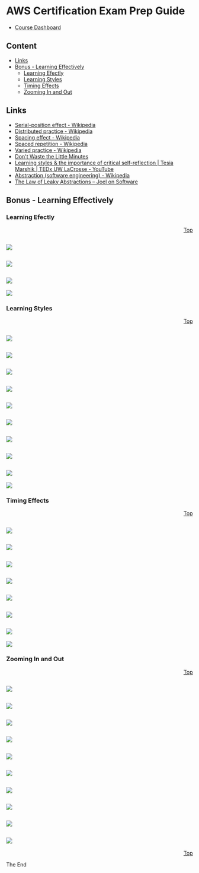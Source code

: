 <a id="top" />

# AWS Certification Exam Prep Guide
* [Course Dashboard](https://acloud.guru/course/aws-certification-preparation/dashboard)

## Content

* [Links](#links)
* [Bonus - Learning Effectively](#bonus)
  * [Learning Efectly](#learning)
  * [Learning Styles](#styles)
  * [Timing Effects](#timing)
  * [Zooming In and Out](#zoom)

<a id="links"></a>

## Links
* [Serial-position effect - Wikipedia](https://en.wikipedia.org/wiki/Serial-position_effect)
* [Distributed practice - Wikipedia](https://en.wikipedia.org/wiki/Distributed_practice)
* [Spacing effect - Wikipedia](https://en.wikipedia.org/wiki/Spacing_effect)
* [Spaced repetition - Wikipedia](https://en.wikipedia.org/wiki/Spaced_repetition)
* [Varied practice - Wikipedia](https://en.wikipedia.org/wiki/Varied_practice)
* [Don't Waste the Little Minutes](http://moneyminiblog.com/productivity/little-minutes/)
* [Learning styles & the importance of critical self-reflection | Tesia Marshik | TEDx UW LaCrosse - YouTube](https://www.youtube.com/watch?v=855Now8h5Rs&feature=youtu.be)
* [Abstraction (software engineering) - Wikipedia](https://en.wikipedia.org/wiki/Abstraction_%28software_engineering%29)
* [The Law of Leaky Abstractions – Joel on Software](https://www.joelonsoftware.com/2002/11/11/the-law-of-leaky-abstractions/)

<a id="bonus"></a>

## Bonus - Learning Effectively

<a id="learning"></a>

### Learning Efectly
<p align="right"><a href="#top">Top</a></p>

![](Screenshot%20from%202018-03-04%2019-57-56.png)
---
![](Screenshot%20from%202018-03-04%2019-58-54.png)
---
![](Screenshot%20from%202018-03-04%2019-58-59.png)
---
![](Screenshot%20from%202018-03-04%2020-00-07.png)

<a id="styles"></a>

### Learning Styles
<p align="right"><a href="#top">Top</a></p>

![](Screenshot%20from%202018-03-04%2020-00-30.png)
---
![](Screenshot%20from%202018-03-04%2020-00-55.png)
---
![](Screenshot%20from%202018-03-04%2020-02-27.png)
---
![](Screenshot%20from%202018-03-04%2020-04-14.png)
---
![](Screenshot%20from%202018-03-04%2020-06-49.png)
---
![](Screenshot%20from%202018-03-04%2020-10-20.png)
---
![](Screenshot%20from%202018-03-04%2020-11-58.png)
---
![](Screenshot%20from%202018-03-04%2020-16-43.png)
---
![](Screenshot%20from%202018-03-04%2020-21-25.png)
---
![](Screenshot%20from%202018-03-04%2020-21-34.png)

<a id="timing"></a>

### Timing Effects
<p align="right"><a href="#top">Top</a></p>

![](Screenshot%20from%202018-03-04%2020-26-50.png)
---
![](Screenshot%20from%202018-03-04%2020-27-08.png)
---
![](Screenshot%20from%202018-03-04%2020-28-22.png)
---
![](Screenshot%20from%202018-03-04%2020-29-22.png)
---
![](Screenshot%20from%202018-03-04%2020-30-28.png)
---
![](Screenshot%20from%202018-03-04%2020-31-11.png)
---
![](Screenshot%20from%202018-03-04%2020-31-32.png)
---
![](Screenshot%20from%202018-03-04%2020-32-02.png)

<a id="zoom"></a>

### Zooming In and Out
<p align="right"><a href="#top">Top</a></p>

![](Screenshot%20from%202018-03-04%2020-32-53.png)
---
![](Screenshot%20from%202018-03-04%2020-32-57.png)
---
![](Screenshot%20from%202018-03-04%2020-33-08.png)
---
![](Screenshot%20from%202018-03-04%2020-34-02.png)
---
![](Screenshot%20from%202018-03-04%2020-34-03.png)
---
![](Screenshot%20from%202018-03-04%2020-35-40.png)
---
![](Screenshot%20from%202018-03-04%2020-36-52.png)
---
![](Screenshot%20from%202018-03-04%2020-37-16.png)
---
![](Screenshot%20from%202018-03-04%2020-39-06.png)
---
![](Screenshot%20from%202018-03-04%2020-39-50.png)
---

<p align="right"><a href="#top">Top</a></p>

The End